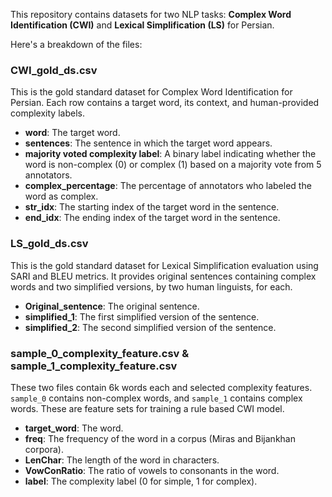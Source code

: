 This repository contains datasets for two NLP tasks: **Complex Word Identification (CWI)** and **Lexical Simplification (LS)** for Persian.

Here's a breakdown of the files:

### CWI_gold_ds.csv

This is the gold standard dataset for Complex Word Identification for Persian. Each row contains a target word, its context, and human-provided complexity labels.

* **word**: The target word.
* **sentences**: The sentence in which the target word appears.
* **majority voted complexity label**: A binary label indicating whether the word is non-complex (0) or complex (1) based on a majority vote from 5 annotators.
* **complex_percentage**: The percentage of annotators who labeled the word as complex.
* **str_idx**: The starting index of the target word in the sentence.
* **end_idx**: The ending index of the target word in the sentence.

### LS_gold_ds.csv

This is the gold standard dataset for Lexical Simplification evaluation using SARI and BLEU metrics. It provides original sentences containing complex words and two simplified versions, by two human linguists, for each.

* **Original_sentence**: The original sentence.
* **simplified_1**: The first simplified version of the sentence.
* **simplified_2**: The second simplified version of the sentence.

### sample_0_complexity_feature.csv & sample_1_complexity_feature.csv

These two files contain 6k words each and selected complexity features. `sample_0` contains non-complex words, and `sample_1` contains complex words. These are feature sets for training a rule based CWI model.

* **target_word**: The word.
* **freq**: The frequency of the word in a corpus (Miras and Bijankhan corpora).
* **LenChar**: The length of the word in characters.
* **VowConRatio**: The ratio of vowels to consonants in the word.
* **label**: The complexity label (0 for simple, 1 for complex).
